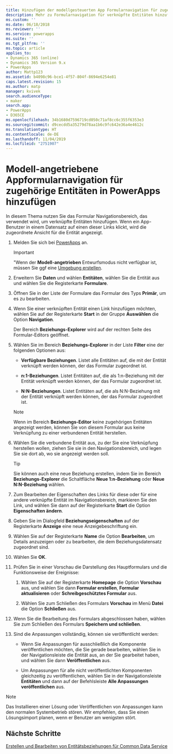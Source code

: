 ```yaml
---
title: Hinzufügen der modellgesteuerten App Formularnavigation für zugehörige Entitäten in PowerApps | Microsoft-Dokumentation
description: Mehr zu Formularnavigation für verknüpfte Entitäten hinzufügen
ms.custom: ''
ms.date: 06/18/2018
ms.reviewer: ''
ms.service: powerapps
ms.suite: ''
ms.tgt_pltfrm: ''
ms.topic: article
applies_to:
- Dynamics 365 (online)
- Dynamics 365 Version 9.x
- PowerApps
author: Mattp123
ms.assetid: b4098c96-bce1-4f57-804f-8694e6254e81
caps.latest.revision: 15
ms.author: matp
manager: kvivek
search.audienceType:
- maker
search.app:
- PowerApps
- D365CE
ms.openlocfilehash: 34b1680d7596719cd050c71af8cc6c355f6353e3
ms.sourcegitcommit: d9cecdd5a35279d78aa1b6c9fc642e36a4e4612c
ms.translationtype: HT
ms.contentlocale: de-DE
ms.lasthandoff: 11/04/2019
ms.locfileid: "2751907"
---
```

# <a name="add-model-driven-app-form-navigation-for-related-entities"></a>Modell-angetriebene Appformularnavigation für zugehörige Entitäten in PowerApps hinzufügen

In diesem Thema nutzen Sie das Formular Navigationsbereich, das verwendet wird, um verknüpfte Entitäten hinzufügen. Wenn ein App-Benutzer in einem Datensatz auf einen dieser Links klickt, wird die zugeordnete Ansicht für die Entität angezeigt.   
  
1.  Melden Sie sich bei [PowerApps](https://make.powerapps.com/?utm_source=padocs&utm_medium=linkinadoc&utm_campaign=referralsfromdoc) an.  

  
    > [!IMPORTANT]
    > "Wenn der **Modell-angetrieben** Entwurfsmodus nicht verfügbar ist, müssen Sie ggf eine [Umgebung erstellen](https://docs.microsoft.com/powerapps/administrator/create-environment). 

2.  Erweitern Sie **Daten** und wählen **Entitäten**, wählen Sie die Entität aus und wählen Sie die Registerkarte **Formulare**. 
  
3.  Öffnen Sie in der Liste der Formulare das Formular des Typs **Primär**, um es zu bearbeiten.  
  
4.  Wenn Sie einer verknüpften Entität einen Link hinzufügen möchten, wählen Sie auf der Registerkarte **Start** in der Gruppe **Auswählen** die Option **Navigation**.  
  
     Der Bereich **Beziehungs-Explorer** wird auf der rechten Seite des Formular-Editors geöffnet.  
  
5.  Wählen Sie im Bereich **Beziehungs-Explorer** in der Liste **Filter** eine der folgenden Optionen aus:  
  
    - **Verfügbare Beziehungen**. Listet alle Entitäten auf, die mit der Entität verknüpft werden können, der das Formular zugeordnet ist.  
  
    - **n:1-Beziehungen**. Listet Entitäten auf, die als 1:n-Beziehung mit der Entität verknüpft werden können, der das Formular zugeordnet ist.  
  
    - **N:N-Beziehungen**. Listet Entitäten auf, die als N:N-Beziehung mit der Entität verknüpft werden können, der das Formular zugeordnet ist.  
  
    > [!NOTE]
    >  Wenn im Bereich **Beziehungs-Editor** keine zugehörigen Entitäten angezeigt werden, können Sie von diesem Formular aus keine Verknüpfung zu einer verbundenen Entität herstellen.  
  
6.  Wählen Sie die verbundene Entität aus, zu der Sie eine Verknüpfung herstellen wollen, ziehen Sie sie in den Navigationsbereich, und legen Sie sie dort ab, wo sie angezeigt werden soll.  
  
    > [!TIP]
    >  Sie können auch eine neue Beziehung erstellen, indem Sie im Bereich **Beziehungs-Explorer** die Schaltfläche **Neue 1:n-Beziehung** oder **Neue N:N-Beziehung** wählen.   
  
7. Zum Bearbeiten der Eigenschaften des Links für diese oder für eine andere verknüpfte Entität im Navigationsbereich, markieren Sie den Link, und wählen Sie dann auf der Registerkarte **Start** die Option **Eigenschaften ändern**.  
  
8. Geben Sie im Dialogfeld **Beziehungseigenschaften** auf der Registerkarte **Anzeige** eine neue Anzeigebeschriftung ein.  
  
9. Wählen Sie auf der Registerkarte **Name** die Option **Bearbeiten**, um Details anzuzeigen oder zu bearbeiten, die dem Beziehungsdatensatz zugeordnet sind.  
  
10. Wählen Sie **OK**.  
  
11. Prüfen Sie in einer Vorschau die Darstellung des Hauptformulars und die Funktionsweise der Ereignisse:  
  
    1.  Wählen Sie auf der Registerkarte **Homepage** die Option **Vorschau** aus, und wählen Sie dann **Formular erstellen**, **Formular aktualisieren** oder **Schreibgeschütztes Formular** aus.  
  
    2.  Wählen Sie zum Schließen des Formulars **Vorschau** im Menü **Datei** die Option **Schließen** aus.  
  
12. Wenn Sie die Bearbeitung des Formulars abgeschlossen haben, wählen Sie zum Schließen des Formulars **Speichern und schließen**.  
  
13. Sind die Anpassungen vollständig, können sie veröffentlicht werden:  
  
    -   Wenn Sie Anpassungen für ausschließlich die Komponente veröffentlichen möchten, die Sie gerade bearbeiten, wählen Sie in der Navigationsleiste die Entität aus, an der Sie gearbeitet haben, und wählen Sie dann **Veröffentlichen** aus.  
  
    -   Um Anpassungen für alle nicht veröffentlichten Komponenten gleichzeitig zu veröffentlichen, wählen Sie in der Navigationsleiste **Entitäten** und dann auf der Befehlsleiste **Alle Anpassungen veröffentlichen** aus.  
  
> [!NOTE]
> Das Installieren einer Lösung oder Veröffentlichen von Anpassungen kann den normalen Systembetrieb stören. Wir empfehlen, dass Sie einen Lösungsimport planen, wenn er Benutzer am wenigsten stört.
  
## <a name="next-steps"></a>Nächste Schritte  
 [Erstellen und Bearbeiten von Entitätsbeziehungen für Common Data Service](../common-data-service/create-edit-entity-relationships.md)
